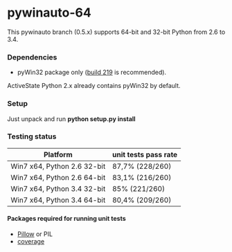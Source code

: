 pywinauto-64
============

This pywinauto branch (0.5.x) supports 64-bit and 32-bit Python from 2.6 to 3.4.

### Dependencies
* pyWin32 package only ([build 219](http://sourceforge.net/projects/pywin32/files/pywin32/Build%20219/) is recommended).

ActiveState Python 2.x already contains pyWin32 by default.

### Setup

Just unpack and run **python setup.py install**

### Testing status

| Platform | unit tests pass rate |
|-----------------------------|-----------------|
| Win7 x64, Python 2.6 32-bit | 87,7% (228/260) |
| Win7 x64, Python 2.6 64-bit | 83,1% (216/260) |
| Win7 x64, Python 3.4 32-bit | 85%   (221/260) |
| Win7 x64, Python 3.4 64-bit | 80,4% (209/260) |

#### Packages required for running unit tests
* [Pillow](https://pypi.python.org/pypi/Pillow/2.7.0) or PIL
* [coverage](https://pypi.python.org/pypi/coverage)
